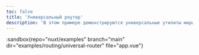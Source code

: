 ```yaml
---
toc: false
title: 'Универсальный роутер'
description: 'В этом примере демонстрируются универсальные утилиты маршрутизации Nuxt без зависимости от `pages/` и `vue-router`.'
---
```


:sandbox{repo="nuxt/examples" branch="main" dir="examples/routing/universal-router" file="app.vue"}
